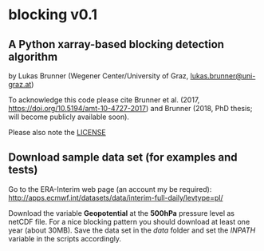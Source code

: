 blocking v0.1
=============

A Python xarray-based blocking detection algorithm
--------------------------------------------------

by Lukas Brunner (Wegener Center/University of Graz,
lukas.brunner@uni-graz.at)

To acknowledge this code please cite Brunner et al. (2017,
https://doi.org/10.5194/amt-10-4727-2017) and Brunner (2018, PhD thesis; will become publicly available soon).

Please also note the [LICENSE](./LICENSE)


Download sample data set (for examples and tests)
-------------------------------------------------

Go to the ERA-Interim web page (an account my be required):
http://apps.ecmwf.int/datasets/data/interim-full-daily/levtype=pl/

Download the variable **Geopotential** at the **500hPa** pressure level as netCDF file. For a nice blocking pattern you should download at least one year (about 30MB). Save the data set in the _data_ folder and set the _INPATH_ variable in the scripts accordingly.
